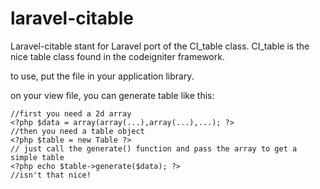 laravel-citable
===============

Laravel-citable stant for Laravel port of the CI_table class. CI_table is the nice table class found in the codeigniter framework.

to use, put the file in your application library.

on your view file, you can generate table like this:
```
//first you need a 2d array
<?php $data = array(array(...),array(...),...); ?>
//then you need a table object
<?php $table = new Table ?>
// just call the generate() function and pass the array to get a simple table
<?php echo $table->generate($data); ?>
//isn't that nice!